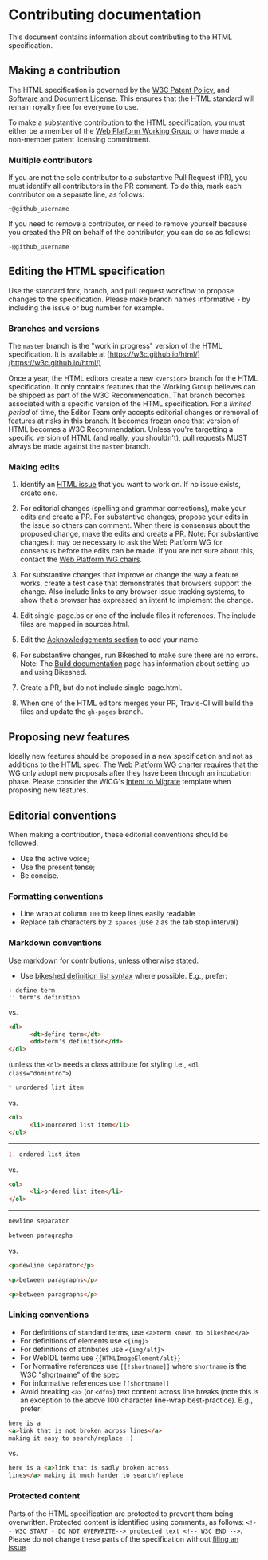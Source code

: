 # Contributing documentation

This document contains information about contributing to the HTML specification.

## Making a contribution

The HTML specification is governed by the [W3C Patent Policy](https://www.w3.org/Consortium/Patent-Policy-20040205/), and [Software and Document License](https://www.w3.org/Consortium/Legal/copyright-software). This ensures that the HTML standard will remain royalty free for everyone to use.

To make a substantive contribution to the HTML specification, you must either be a member of the [Web Platform Working Group](https://www.w3.org/WebPlatform/WG/) or have made a non-member patent licensing commitment.

### Multiple contributors

If you are not the sole contributor to a substantive Pull Request (PR), you must identify all contributors in the PR comment. To do this, mark each contributor on a separate line, as follows:
```
+@github_username
```

If you need to remove a contributor, or need to remove yourself because you created the PR on behalf of the contributor, you can do so as follows:
```
-@github_username
```

## Editing the HTML specification

Use the standard fork, branch, and pull request workflow to propose changes to the specification. Please make branch names informative - by including the issue or bug number for example.

### Branches and versions

The `master` branch is the "work in progress" version of the HTML specification. It is available at [https://w3c.github.io/html/](https://w3c.github.io/html/)

Once a year, the HTML editors create a new `<version>` branch for the HTML specification. It only contains features that the Working Group believes can be shipped as part of the W3C Recommendation. That branch becomes associated with a specific version of the HTML specification. For a *limited period* of time, the Editor Team only accepts editorial changes or removal of features at risks in this branch. It becomes frozen once that version of HTML becomes a W3C Recommendation. Unless you're targetting a specific version of HTML (and really, you shouldn't), pull requests MUST always be made against the `master` branch.

### Making edits

1. Identify an [HTML issue](https://github.com/w3c/html/issues) that you want to work on. If no issue exists, create one.

2. For editorial changes (spelling and grammar corrections), make your edits and create a PR. For substantive changes, propose your edits in the issue so others can comment. When there is consensus about the proposed change, make the edits and create a PR.
Note: For substantive changes it may be necessary to ask the Web Platform WG for consensus before the edits can be made. If you are not sure about this, contact the <a href="mailto:team-webplatform@w3.org">Web Platform WG chairs</a>.

3. For substantive changes that improve or change the way a feature works, create a test case that demonstrates that browsers support the change. Also include links to any browser issue tracking systems, to show that a browser has expressed an intent to implement the change.

4. Edit single-page.bs or one of the include files it references. The include files are mapped in sources.html.

5. Edit the [Acknowledgements section](https://github.com/w3c/html/blob/master/sections/acknowledgements.include) to add your name.

6. For substantive changes, run Bikeshed to make sure there are no errors.
Note: The [Build documentation](build-documentation.md) page has information about setting up and using Bikeshed.

7. Create a PR, but do not include single-page.html.

8. When one of the HTML editors merges your PR, Travis-CI will build the files and update the `gh-pages` branch.

## Proposing new features

Ideally new features should be proposed in a new specification and not as additions to the HTML spec. The [Web Platform WG charter](https://www.w3.org/2016/11/webplatform-charter.html#deliverables) requires that the WG only adopt new proposals after they have been through an incubation phase. Please consider the WICG's [Intent to Migrate](https://wicg.github.io/admin/intent-to-migrate.html) template when proposing new features.

## Editorial conventions

When making a contribution, these editorial conventions should be followed.

* Use the active voice;
* Use the present tense;
* Be concise.

### Formatting conventions
* Line wrap at column `100` to keep lines easily readable
* Replace tab characters by `2 spaces` (use `2` as the tab stop interval)

### Markdown conventions

Use markdown for contributions, unless otherwise stated.
* Use [bikeshed definition list syntax](https://tabatkins.github.io/bikeshed/#markdown) where possible. E.g., prefer:

```
: define term
:: term's definition
```

vs.

```html
<dl>
      <dt>define term</dt>
      <dd>term's definition</dd>
</dl>
```

(unless the `<dl>` needs a class attribute for styling i.e., `<dl class="domintro">`)

```markdown
* unordered list item
```

vs.

```html
<ul>
      <li>unordered list item</li>
</ul>
```

----

```markdown
1. ordered list item
```
vs.

```html
<ol>
      <li>ordered list item</li>
</ol>
```

----

```markdown
newline separator

between paragraphs
```

vs.
      
```html
<p>newline separator</p>

<p>between paragraphs</p>

<p>between paragraphs</p>
```

### Linking conventions

* For definitions of standard terms, use `<a>term known to bikeshed</a>`
* For definitions of elements use `<{img}>`
* For definitions of attributes use `<{img/alt}>`
* For WebIDL terms use `{{HTMLImageElement/alt}}`
* For Normative references use `[[!shortname]]` where `shortname` is the W3C "shortname" of the spec
* For informative references use `[[shortname]]`
* Avoid breaking `<a>` (or `<dfn>`) text content across line breaks (note this is an exception to the above 100 character line-wrap best-practice). E.g., prefer:

```html
here is a
<a>link that is not broken across lines</a>
making it easy to search/replace :)
```

vs.

```html
here is a <a>link that is sadly broken across
lines</a> making it much harder to search/replace
```

### Protected content

Parts of the HTML specification are protected to prevent them being overwritten. Protected content is identified using comments, as follows:
`<!-- W3C START - DO NOT OVERWRITE--> protected text <!-- W3C END -->`.
Please do not change these parts of the specification without [filing an issue](https://github.com/w3c/html/issues).
